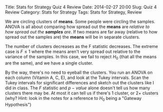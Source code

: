 Title: Stats for Strategy Quiz 4 Review
Date: 2014-02-27 20:00
Slug: Quiz 4 Review
Category: Stats for Strategy
Tags: Stats for Strategy, Review

We are circling clusters of **means**.
Some people were circling the samples.
ANOVA is all about comparing how spread out the **means** are *relative to how spread out the **samples** are*.
If two means are far away (relative to how spread out the samples are) the **means** will be in separate clusters.

The number of clusters decreases as the F statistic decreases. The extreme case is $F \leq 1$ where the means aren't very spread out relative to the variance of the samples. In this case, we fail to reject $H_0$ (that all the means are the same), and we have a single cluster.

By the way, there's no need to eyeball the clusters. You run an ANOVA on each column (Vitamin A, C, E), and look at the Tukey intervals.
Scan the Tukey intervals for significant differences and sketch out the clusters like I did in class.
The $F$ statistic and $p-value$ alone doesn't tell us how many clusters there may be.
At most it can tell us if there's 1 cluster, or 2+ clusters (why? Hint: look in the notes for a reference to $H_0$ being a "Gateway Hypothesis")
